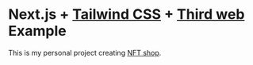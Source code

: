 # Next.js + [Tailwind CSS](https://tailwindcss.com/) + [Third web](https://thirdweb.com/) Example

This is my personal project creating [NFT shop](https://todoaddlink.com/).

